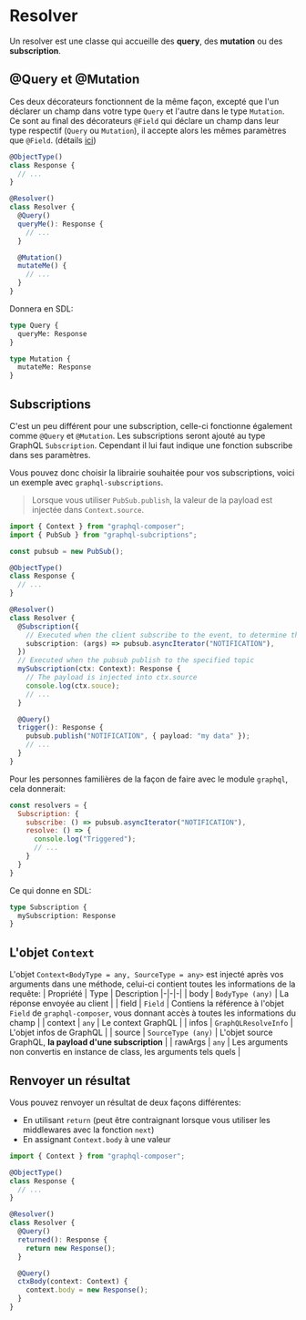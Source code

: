 # Resolver
Un resolver est une classe qui accueille des **query**, des **mutation** ou des **subscription**.

## @Query et @Mutation
Ces deux décorateurs fonctionnent de la même façon, excepté que l'un déclarer un champ dans votre type `Query` et l'autre dans le type `Mutation`.
Ce sont au final des décorateurs `@Field` qui déclare un champ dans leur type respectif (`Query` ou `Mutation`), il accepte alors les mêmes paramètres que `@Field`. (détails [ici](/fr/types/field))

```ts
@ObjectType()
class Response {
  // ...
} 

@Resolver()
class Resolver {
  @Query()
  queryMe(): Response {
    // ...
  }

  @Mutation()
  mutateMe() {
    // ...
  }
}
```
Donnera en SDL:
```graphql
type Query {
  queryMe: Response
}

type Mutation {
  mutateMe: Response
}
```

## Subscriptions
C'est un peu différent pour une subscription, celle-ci fonctionne également comme `@Query` et `@Mutation`. Les subscriptions seront ajouté au type GraphQL `Subscription`. Cependant il lui faut indique une fonction subscribe dans ses paramètres.  

Vous pouvez donc choisir la librairie souhaitée pour vos subscriptions, voici un exemple avec `graphql-subscriptions`.  

> Lorsque vous utiliser `PubSub.publish`, la valeur de la payload est injectée dans `Context.source`.

```ts
import { Context } from "graphql-composer";
import { PubSub } from "graphql-subcriptions";

const pubsub = new PubSub();

@ObjectType()
class Response {
  // ...
} 

@Resolver()
class Resolver {
  @Subscription({
    // Executed when the client subscribe to the event, to determine the topic
    subscription: (args) => pubsub.asyncIterator("NOTIFICATION"),
  })
  // Executed when the pubsub publish to the specified topic
  mySubscription(ctx: Context): Response {
    // The payload is injected into ctx.source
    console.log(ctx.souce);
    // ...
  }

  @Query()
  trigger(): Response {
    pubsub.publish("NOTIFICATION", { payload: "my data" });
    // ...
  }
}
```

Pour les personnes familières de la façon de faire avec le module `graphql`, cela donnerait:
```js
const resolvers = {
  Subscription: {
    subscribe: () => pubsub.asyncIterator("NOTIFICATION"),
    resolve: () => {
      console.log("Triggered");
      // ...
    }
  }
}
```
Ce qui donne en SDL:
```graphql
type Subscription {
  mySubscription: Response
}
```

## L'objet `Context`
L'objet `Context<BodyType = any, SourceType = any>` est injecté après vos arguments dans une méthode, celui-ci contient toutes les informations de la requête:
| Propriété | Type | Description
|-|-|-|
| body | `BodyType (any)` | La réponse envoyée au client |
| field | `Field` | Contiens la référence à l'objet `Field` de `graphql-composer`, vous donnant accès à toutes les informations du champ |
| context | `any` | Le context GraphQL |
| infos | `GraphQLResolveInfo` | L'objet infos de GraphQL |
| source | `SourceType (any)` | L'objet source GraphQL, **la payload d'une subscription** |
| rawArgs | `any` | Les arguments non convertis en instance de class, les arguments tels quels |

## Renvoyer un résultat
Vous pouvez renvoyer un résultat de deux façons différentes:
- En utilisant `return` (peut être contraignant lorsque vous utiliser les middlewares avec la fonction `next`)
- En assignant `Context.body` à une valeur

```ts
import { Context } from "graphql-composer";

@ObjectType()
class Response {
  // ...
} 

@Resolver()
class Resolver {
  @Query()
  returned(): Response {
    return new Response();
  }

  @Query()
  ctxBody(context: Context) {
    context.body = new Response();
  }
}
```
